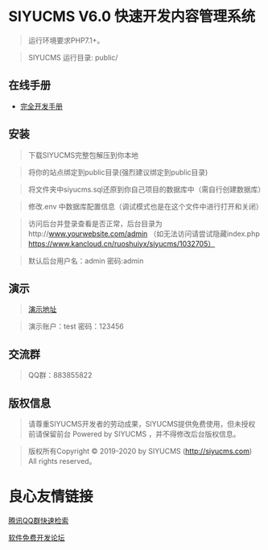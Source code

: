 SIYUCMS V6.0 快速开发内容管理系统
===============

> 运行环境要求PHP7.1+。

> SIYUCMS 运行目录: public/

## 在线手册

+ [完全开发手册](https://www.kancloud.cn/ruoshuiyx/siyucms/)

## 安装

> 下载SIYUCMS完整包解压到你本地

> 将你的站点绑定到public目录(强烈建议绑定到public目录)

> 将文件夹中siyucms.sql还原到你自己项目的数据库中（需自行创建数据库）

> 修改.env 中数据库配置信息（调试模式也是在这个文件中进行打开和关闭）

> 访问后台并登录查看是否正常，后台目录为http://www.yourwebsite.com/admin （如无法访问请尝试隐藏index.php https://www.kancloud.cn/ruoshuiyx/siyucms/1032705）

> 默认后台用户名：admin 密码:admin

## 演示

> [演示地址](http://v6.siyucms.com/admin)

> 演示账户：test 密码：123456

## 交流群

> QQ群：883855822

## 版权信息

> 请尊重SIYUCMS开发者的劳动成果，SIYUCMS提供免费使用，但未授权前请保留前台 Powered by SIYUCMS ，并不得修改后台版权信息。

> 版权所有Copyright © 2019-2020 by SIYUCMS (http://siyucms.com)
All rights reserved。

 # 良心友情链接

[腾讯QQ群快速检索](http://u.720life.cn/s/8cf73f7c)

[软件免费开发论坛](http://u.720life.cn/s/bbb01dc0)